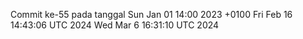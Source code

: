 Commit ke-55 pada tanggal Sun Jan 01 14:00 2023 +0100
Fri Feb 16 14:43:06 UTC 2024
Wed Mar  6 16:31:10 UTC 2024
